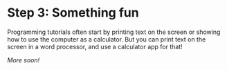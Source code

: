 # Step 3: Something fun

Programming tutorials often start by printing text on the screen or showing how to use the computer as a calculator. But you can print text on the screen in a word processor, and use a calculator app for that!

*More soon!*
